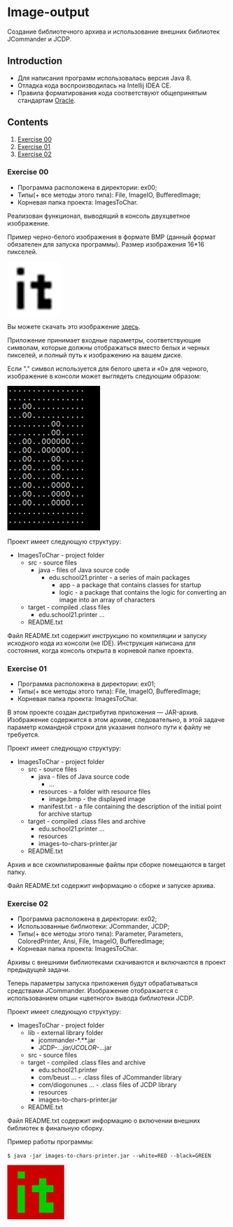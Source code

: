 # Image-output
Создание библиотечного архива и использование внешних библиотек JCommander и JCDP.

## Introduction
- Для написания программ использовалась версия Java 8.
- Отладка кода воспроизводилась на Intellij IDEA CE.
- Правила форматирования кода соответствуют общепринятым стандартам [Oracle](https://www.oracle.com/java/technologies/javase/codeconventions-namingconventions.html).

## Contents
1. [Exercise 00](#exercise-00)
2. [Exercise 01](#exercise-01)
3. [Exercise 02](#exercise-02)

### Exercise 00

- Программа расположена в директории: ex00;
- Типы(+ все методы этого типа): File, ImageIO, BufferedImage;
- Корневая папка проекта: ImagesToChar.

Реализован функционал, выводящий в консоль двухцветное изображение.

Пример черно-белого изображения в формате BMP (данный формат обязателен для запуска программы). Размер изображения 16*16 пикселей.

![it](misc/images/it_black.png)

Вы можете скачать это изображение [здесь](https://yadi.sk/i/nt-C_kZKWrlyNQ ).

Приложение принимает входные параметры, соответствующие символам, которые должны отображаться вместо белых и черных пикселей, и полный путь к изображению на вашем диске.

Если "." символ используется для белого цвета и «0» для черного, изображение в консоли может выглядеть следующим образом:


![it_console](misc/images/it_console.png)

Проект имеет следующую структуру:

- ImagesToChar - project folder
  - src - source files
    -	java - files of Java source code
        - edu.school21.printer - a series of main packages
          -	app - a package that contains classes for startup 
          -	logic - a package that contains the logic for converting an image into an array of characters
  -	target - compiled .class files
    -	edu.school21.printer ...
  -	README.txt
  
Файл README.txt содержит инструкцию по компиляции и запуску исходного кода из консоли (не IDE). Инструкция написана для состояния, когда консоль открыта в корневой папке проекта.

### Exercise 01

- Программа расположена в директории: ex01;
- Типы(+ все методы этого типа): File, ImageIO, BufferedImage;
- Корневая папка проекта: ImagesToChar.

В этом проекте создан дистрибутив приложения — JAR-архив. Изображение содержится в этом архиве, следовательно, в этой задаче параметр командной строки для указания полного пути к файлу не требуется.

Проект имеет следующую структуру:

- ImagesToChar - project folder
  - src - source files
    - java - files of Java source code
      - ...
    -	resources - a folder with resource files
         - image.bmp - the displayed image
    - manifest.txt - a file containing the description of the initial point for archive startup  
  - target - compiled .class files and archive
    - edu.school21.printer ...
    - resources
    - images-to-chars-printer.jar
  - README.txt

Архив и все скомпилированные файлы при сборке помещаются в target папку.

Файл README.txt содержит информацию о сборке и запуске архива.

### Exercise 02

- Программа расположена в директории: ex02;
- Использованные библиотеки: JCommander, JCDP;
- Типы(+ все методы этого типа): Parameter, Parameters, ColoredPrinter, Ansi, File, ImageIO, BufferedImage;
- Корневая папка проекта: ImagesToChar.

Архивы с внешними библиотеками скачиваются и включаются в проект предыдущей задачи.

Теперь параметры запуска приложения будут обрабатываться средствами JCommander. Изображение отображается с использованием опции «цветного» вывода библиотеки JCDP.

Проект имеет следующую структуру:

- ImagesToChar - project folder
  -	lib - external library folder
    -	jcommander-*.**.jar
    -	JCDP-*.*.*.jar/JCOLOR-*.*.*.jar
  -	src - source files
  -	target - compiled .class files and archive
    -	edu.school21.printer
    -	com/beust ... - .class files of JCommander library
    -	com/diogonunes ... - .class files of JCDP library
    -	resources
    -	images-to-chars-printer.jar
  -	README.txt

Файл README.txt содержит информацию о включении внешних библиотек в финальную сборку.

Пример работы программы:

`$ java -jar images-to-chars-printer.jar --white=RED --black=GREEN`

![it_red](misc/images/it_red.png)
